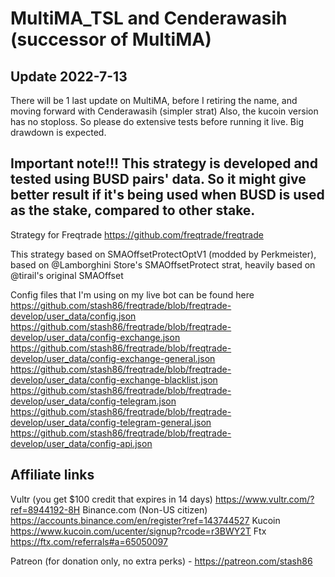 # MultiMA_TSL and Cenderawasih (successor of MultiMA)

## Update 2022-7-13
There will be 1 last update on MultiMA, before I retiring the name, and moving forward with Cenderawasih (simpler strat)
Also, the kucoin version has no stoploss. So please do extensive tests before running it live. Big drawdown is expected.

## Important note!!! This strategy is developed and tested using BUSD pairs' data. So it might give better result if it's being used when BUSD is used as the stake, compared to other stake.

Strategy for Freqtrade https://github.com/freqtrade/freqtrade

This strategy based on SMAOffsetProtectOptV1 (modded by Perkmeister), based on @Lamborghini Store's SMAOffsetProtect strat, heavily based on @tirail's original SMAOffset

Config files that I'm using on my live bot can be found here
https://github.com/stash86/freqtrade/blob/freqtrade-develop/user_data/config.json
https://github.com/stash86/freqtrade/blob/freqtrade-develop/user_data/config-exchange.json
https://github.com/stash86/freqtrade/blob/freqtrade-develop/user_data/config-exchange-general.json
https://github.com/stash86/freqtrade/blob/freqtrade-develop/user_data/config-exchange-blacklist.json
https://github.com/stash86/freqtrade/blob/freqtrade-develop/user_data/config-telegram.json
https://github.com/stash86/freqtrade/blob/freqtrade-develop/user_data/config-telegram-general.json
https://github.com/stash86/freqtrade/blob/freqtrade-develop/user_data/config-api.json

## Affiliate links
Vultr (you get $100 credit that expires in 14 days) https://www.vultr.com/?ref=8944192-8H
Binance.com (Non-US citizen) https://accounts.binance.com/en/register?ref=143744527
Kucoin https://www.kucoin.com/ucenter/signup?rcode=r3BWY2T
Ftx https://ftx.com/referrals#a=65050097

Patreon (for donation only, no extra perks) - https://patreon.com/stash86